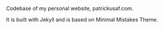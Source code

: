Codebase of my personal website, patrickusaf.com.

It is built with Jekyll and is based on Minimal Mistakes Theme.
